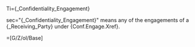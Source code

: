 Ti={_Confidentiality_Engagement}

sec="{_Confidentiality_Engagement}" means any of the engagements of a {_Receiving_Party} under {Conf.Engage.Xref}.

=[G/Z/ol/Base]
